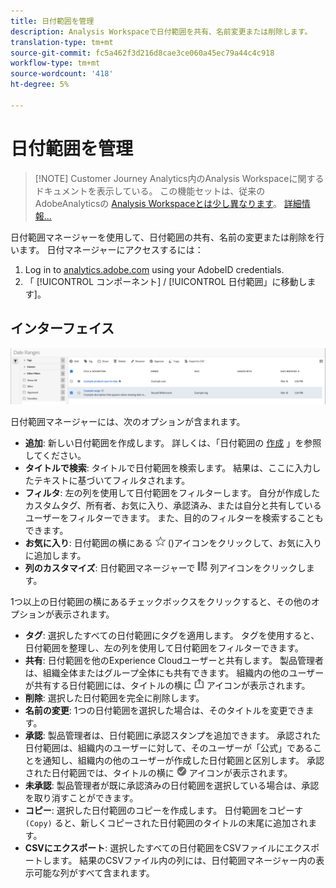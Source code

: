 ```yaml
---
title: 日付範囲を管理
description: Analysis Workspaceで日付範囲を共有、名前変更または削除します。
translation-type: tm+mt
source-git-commit: fc5a462f3d216d8cae3ce060a45ec79a44c4c918
workflow-type: tm+mt
source-wordcount: '418'
ht-degree: 5%

---
```



# 日付範囲を管理

>[!NOTE] Customer Journey Analytics内のAnalysis Workspaceに関するドキュメントを表示している。 この機能セットは、従来のAdobeAnalyticsの [Analysis Workspaceとは少し異なります](https://docs.adobe.com/content/help/ja-JP/analytics/analyze/analysis-workspace/home.html)。 [詳細情報...](/help/getting-started/cja-aa.md)

日付範囲マネージャーを使用して、日付範囲の共有、名前の変更または削除を行います。 日付マネージャーにアクセスするには：

1. Log in to [analytics.adobe.com](https://analytics.adobe.com) using your AdobeID credentials.
1. 「 [!UICONTROL コンポーネント] / [!UICONTROL 日付範囲」に移動します]。

## インターフェイス

![UI](../assets/date-range-ui.png)

日付範囲マネージャーには、次のオプションが含まれます。

* **追加**: 新しい日付範囲を作成します。 詳しくは、「日付範囲の [作成](create.md) 」を参照してください。
* **タイトルで検索**: タイトルで日付範囲を検索します。 結果は、ここに入力したテキストに基づいてフィルタされます。
* **フィルタ**: 左の列を使用して日付範囲をフィルターします。 自分が作成したカスタムタグ、所有者、お気に入り、承認済み、または自分と共有しているユーザーをフィルターできます。 また、目的のフィルターを検索することもできます。
* **お気に入り**: 日付範囲の横にある ![星](../assets/star.png) ()アイコンをクリックして、お気に入りに追加します。
* **列のカスタマイズ**: 日付範囲マネージャーで ![列の表示/非表示を切り替えるには、](../assets/columns.png) 列アイコンをクリックします。

1つ以上の日付範囲の横にあるチェックボックスをクリックすると、その他のオプションが表示されます。

* **タグ**: 選択したすべての日付範囲にタグを適用します。 タグを使用すると、日付範囲を整理し、左の列を使用して日付範囲をフィルターできます。
* **共有**: 日付範囲を他のExperience Cloudユーザーと共有します。 製品管理者は、組織全体またはグループ全体にも共有できます。 組織内の他のユーザーが共有する日付範囲には、タイトルの横に ![共有](../assets/shared.png) アイコンが表示されます。
* **削除**: 選択した日付範囲を完全に削除します。
* **名前の変更**: 1つの日付範囲を選択した場合は、そのタイトルを変更できます。
* **承認**: 製品管理者は、日付範囲に承認スタンプを追加できます。 承認された日付範囲は、組織内のユーザーに対して、そのユーザーが「公式」であることを通知し、組織内の他のユーザーが作成した日付範囲と区別します。 承認された日付範囲では、タイトルの横に ![承認済み](../assets/approved.png) アイコンが表示されます。
* **未承認**: 製品管理者が既に承認済みの日付範囲を選択している場合は、承認を取り消すことができます。
* **コピー**: 選択した日付範囲のコピーを作成します。 日付範囲をコピーす `(Copy)` ると、新しくコピーされた日付範囲のタイトルの末尾に追加されます。
* **CSVにエクスポート**: 選択したすべての日付範囲をCSVファイルにエクスポートします。 結果のCSVファイル内の列には、日付範囲マネージャー内の表示可能な列がすべて含まれます。
